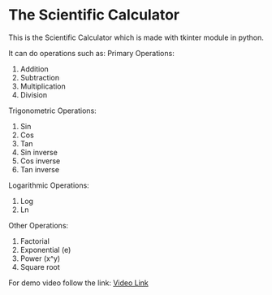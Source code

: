 # The Scientific Calculator
This is the Scientific Calculator which is made with tkinter module in python.

It can do operations such as:
Primary Operations:
1. Addition
2. Subtraction
3. Multiplication
4. Division

Trigonometric Operations:
1. Sin
2. Cos
3. Tan
4. Sin inverse
5. Cos inverse
6. Tan inverse

Logarithmic Operations:
1. Log
2. Ln

Other Operations:
1. Factorial
2. Exponential (e)
3. Power (x^y)
4. Square root

For demo video follow the link: [Video Link](https://www.linkedin.com/posts/sailesh-bhoite_hello-connections-heres-another-mini-activity-7228543221620965376-F_z5?utm_source=share&utm_medium=member_desktop)